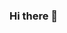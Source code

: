 ### Hi there 👋

<!--
**patilmi/patilmi** is a ✨ _special_ ✨ repository because its `README.md` (this file) appears on your GitHub profile.

Here are some ideas to get you started:
UNDER CONSTRUCTION
- 🔭 I’m currently working on ...
- 🌱 I’m currently learning ...
- 👯 I’m looking to collaborate on ...
- 🤔 I’m looking for help with ...
- 💬 Ask me about ...
- 📫 How to reach me: ...
- 😄 Pronouns: ...
- ⚡ Fun fact: ...
-->
